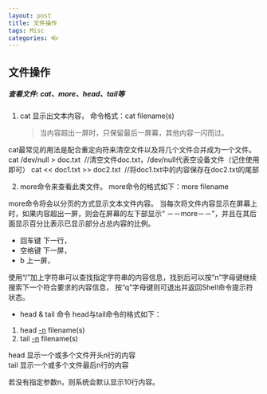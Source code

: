 ```yaml
---
layout: post
title: 文件操作
tags: Misc
categories: 👓
---
```


## 文件操作
##### 查看文件: cat、more、head、tail等

1. cat 显示出文本内容，
	命令格式：cat filename(s)
	> 当内容超出一屏时，只保留最后一屏幕，其他内容一闪而过。

cat最常见的用法是配合重定向符来清空文件以及将几个文件合并成为一个文件。
	cat /dev/null > doc.txt  
	//清空文件doc.txt，/dev/null代表空设备文件（记住使用即可）
	cat << doc1.txt >> doc2.txt  
	//将doc1.txt中的内容保存在doc2.txt的尾部

2. more命令来查看此类文件。
	more命令的格式如下：more filename

more命令将会以分页的方式显示文本文件内容。
当每次将文件内容显示在屏幕上时，如果内容超出一屏，则会在屏幕的左下部显示“ －－more－－”，并且在其后面显示百分比表示已显示部分占总内容的比例。

- 回车键 下一行，
- 空格键 下一屏，
-  b    上一屏，

使用“/”加上字符串可以查找指定字符串的内容信息，找到后可以按“n”字母键继续搜索下一个符合要求的内容信息，
按“q”字母键则可退出并返回Shell命令提示符状态。


- head & tail 命令
head与tail命令的格式如下：
 
1.  head [-n]() filename(s)  
2.  tail [-n]() filename(s) 

head 显示一个或多个文件开头n行的内容  
tail 显示一个或多个文件最后n行的内容  

若没有指定参数n，则系统会默认显示10行内容。





